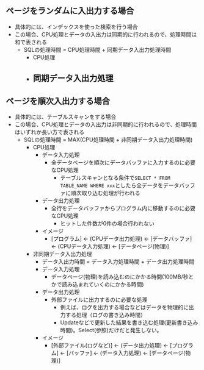 
## ページをランダムに入出力する場合
- 具体的には、インデックスを使った検索を行う場合
- この場合、CPU処理とデータの入出力は同期的に行われるので、処理時間は和で表される
  - SQLの処理時間 = CPU処理時間 + 同期データ入出力処理時間
    - CPU処理
    - 同期データ入出力処理
      - 

## ページを順次入出力する場合
- 具体的には、テーブルスキャンをする場合
- この場合、CPU処理とデータの入出力は非同期的に行われるので、処理時間はいずれか長い方で表される
  - SQLの処理時間 = MAX(CPU処理時間 + 非同期データ入出力処理時間)
    - CPU処理
      - データ入力処理
        - 全データページを順次にデータバッファに入力するのに必要なCPU処理
          - テーブルスキャンとなる条件で```SELECT * FROM TABLE_NAME WHERE xxx```としたら全データをデータバッファに順次取り込む処理が行われる
      - データ出力処理
        - 全行をデータバッファからプログラム内に移動するのに必要なCPU処理
          - ヒットした件数が0件の場合行われない
      - イメージ
        - [プログラム] ← (CPUデータ出力処理) ← [データバッファ] ← (CPUデータ入力処理) ← [データページ(物理)]
    - 非同期データ入出力処理
      - データ入出力時間 = データ入力処理時間 + データ出力処理時間
      - データ入力処理
        - データページ(物理)を読み込むのにかかる時間(100MB/秒とかで読み込まれていくのにかかる時間)
      - データ出力処理
        - 外部ファイルに出力するのに必要な処理
          - 例えば、ログを出力する場合などはデータを物理的に出力する処理（ログの書き込み時間）
          - Updateなどで更新した結果を書き込む処理(更新書き込み時間)。Select(参照)だけだと発生しない。
      - イメージ
        - [外部ファイル(ログなど)] ← (データ出力処理) ← [プログラム] ← [バッファ] ← (データ入力処理) ← [データページ(物理)]